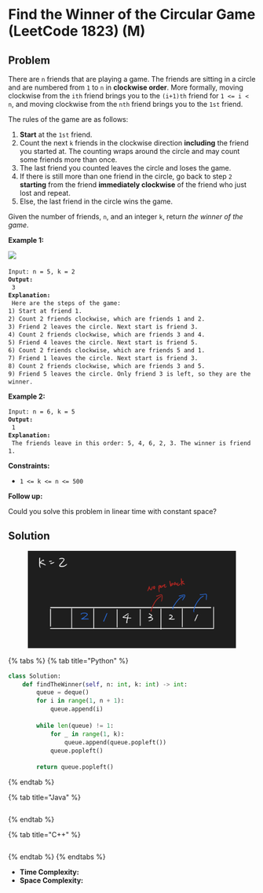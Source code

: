 # Find the Winner of the Circular Game (LeetCode 1823) (M)

## Problem

There are `n` friends that are playing a game. The friends are sitting in a circle and are numbered from `1` to `n` in **clockwise order**. More formally, moving clockwise from the `ith` friend brings you to the `(i+1)th` friend for `1 <= i < n`, and moving clockwise from the `nth` friend brings you to the `1st` friend.

The rules of the game are as follows:

1. **Start** at the `1st` friend.
2. Count the next `k` friends in the clockwise direction **including** the friend you started at. The counting wraps around the circle and may count some friends more than once.
3. The last friend you counted leaves the circle and loses the game.
4. If there is still more than one friend in the circle, go back to step `2` **starting** from the friend **immediately clockwise** of the friend who just lost and repeat.
5. Else, the last friend in the circle wins the game.

Given the number of friends, `n`, and an integer `k`, return _the winner of the game_.

&#x20;

**Example 1:**

![](https://assets.leetcode.com/uploads/2021/03/25/ic234-q2-ex11.png)

<pre><code>Input: n = 5, k = 2
<strong>Output:
</strong> 3
<strong>Explanation:
</strong> Here are the steps of the game:
1) Start at friend 1.
2) Count 2 friends clockwise, which are friends 1 and 2.
3) Friend 2 leaves the circle. Next start is friend 3.
4) Count 2 friends clockwise, which are friends 3 and 4.
5) Friend 4 leaves the circle. Next start is friend 5.
6) Count 2 friends clockwise, which are friends 5 and 1.
7) Friend 1 leaves the circle. Next start is friend 3.
8) Count 2 friends clockwise, which are friends 3 and 5.
9) Friend 5 leaves the circle. Only friend 3 is left, so they are the winner.</code></pre>

**Example 2:**

<pre><code>Input: n = 6, k = 5
<strong>Output:
</strong> 1
<strong>Explanation:
</strong> The friends leave in this order: 5, 4, 6, 2, 3. The winner is friend 1.</code></pre>

&#x20;

**Constraints:**

* `1 <= k <= n <= 500`

&#x20;

**Follow up:**

Could you solve this problem in linear time with constant space?



## Solution&#x20;

<figure><img src="../../.gitbook/assets/Screen Shot 2022-10-17 at 11.49.05 AM.png" alt=""><figcaption></figcaption></figure>

{% tabs %}
{% tab title="Python" %}
```python
class Solution:
    def findTheWinner(self, n: int, k: int) -> int:
        queue = deque()
        for i in range(1, n + 1):
            queue.append(i)
        
        while len(queue) != 1:
            for _ in range(1, k):
                queue.append(queue.popleft())
            queue.popleft()
        
        return queue.popleft()
```
{% endtab %}

{% tab title="Java" %}
```java
```
{% endtab %}

{% tab title="C++" %}
```cpp
```
{% endtab %}
{% endtabs %}

* **Time Complexity:**
* **Space Complexity:**

